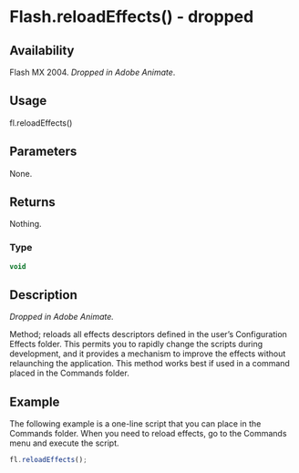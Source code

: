 # Flash.reloadEffects() - dropped

## Availability

Flash MX 2004. *Dropped in Adobe Animate*.

## Usage

fl.reloadEffects()

## Parameters

None.

## Returns

Nothing.

### Type

```typescript
void
```

## Description

*Dropped in Adobe Animate.*

Method; reloads all effects descriptors defined in the user’s Configuration Effects folder. This permits you to rapidly change the scripts during development, and it provides a mechanism to improve the effects without relaunching the application. This method works best if used in a command placed in the Commands folder.

## Example

The following example is a one-line script that you can place in the Commands folder. When you need to reload effects, go to the Commands menu and execute the script.

```javascript
fl.reloadEffects();
```
